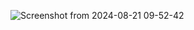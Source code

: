 ![Screenshot from 2024-08-21 09-52-42](https://github.com/user-attachments/assets/96dd52b0-93b4-43a3-a7fa-73d02eb962b7)
